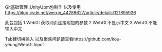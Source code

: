 Git基础管理_UnityUpm包制作 以及使用
https://blog.csdn.net/weixin_44286627/article/details/121895926

此包包括 
1.WebGL获取网页连接附加的参数
2.WebGL不显示中文
3.WebGL不能输入中文

Tab建切换输入 以及聚焦问题请查看https://github.com/kou-yeung/WebGLInput